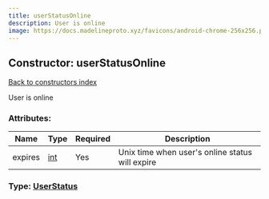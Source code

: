 ```yaml
---
title: userStatusOnline
description: User is online
image: https://docs.madelineproto.xyz/favicons/android-chrome-256x256.png
---
```

## Constructor: userStatusOnline  
[Back to constructors index](index.md)



User is online

### Attributes:

| Name     |    Type       | Required | Description |
|----------|---------------|----------|-------------|
|expires|[int](../types/int.md) | Yes|Unix time when user's online status will expire|



### Type: [UserStatus](../types/UserStatus.md)


